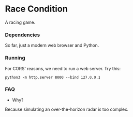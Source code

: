# Race Condition

A racing game.

### Dependencies

So far, just a modern web browser and Python.

### Running

For CORS' reasons, we need to run a web server. Try this:

```
python3 -m http.server 8000 --bind 127.0.0.1
```

### FAQ

- Why?

Because simulating an over-the-horizon radar is too complex.
